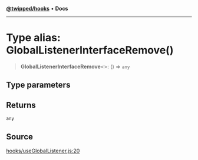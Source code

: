 [**@twipped/hooks**](../../README.md) • **Docs**

***

# Type alias: GlobalListenerInterfaceRemove()

> **GlobalListenerInterfaceRemove**\<\>: () => `any`

## Type parameters

## Returns

`any`

## Source

[hooks/useGlobalListener.js:20](https://github.com/Twipped/hooks/blob/main/hooks/useGlobalListener.js#L20)

